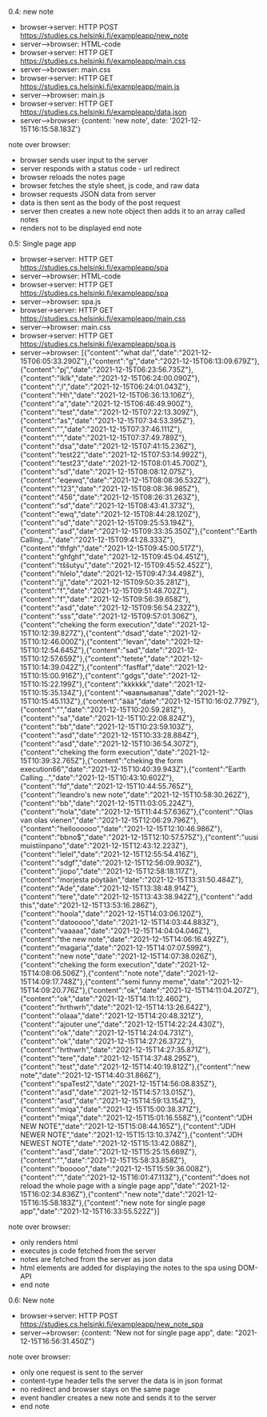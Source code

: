 0.4: new note

<!-- // depicting the situation where the user creates a new note on page https://studies.cs.helsinki.fi/exampleapp/notes by writing something into the text field and clicking the submit button. -->

- browser->server: HTTP POST https://studies.cs.helsinki.fi/exampleapp/new_note
- server-->browser: HTML-code
- browser->server: HTTP GET https://studies.cs.helsinki.fi/exampleapp/main.css
- server-->browser: main.css
- browser->server: HTTP GET https://studies.cs.helsinki.fi/exampleapp/main.js
- server-->browser: main.js
- browser->server: HTTP GET https://studies.cs.helsinki.fi/exampleapp/data.json
- server-->browser: {content: 'new note', date: '2021-12-15T16:15:58.183Z'}

note over browser:
- browser sends user input to the server
- server responds with a status code - url redirect
- browser reloads the notes page
- browser fetches the style sheet, js code, and raw data
- browser requests JSON data from server
- data is then sent as the body of the post request
- server then creates a new note object then adds it to an array called notes
- renders not to be displayed
end note

0.5: Single page app

<!-- Create a diagram depicting the situation where the user goes to the single page app version of the notes app at https://studies.cs.helsinki.fi/exampleapp/spa. -->

- browser->server: HTTP GET https://studies.cs.helsinki.fi/exampleapp/spa
- server-->browser: HTML-code
- browser->server: HTTP GET https://studies.cs.helsinki.fi/exampleapp/spa
- server-->browser: spa.js
- browser->server: HTTP GET https://studies.cs.helsinki.fi/exampleapp/main.css
- server-->browser: main.css
- browser->server: HTTP GET https://studies.cs.helsinki.fi/exampleapp/spa.js
- server-->browser: [{"content":"what da!","date":"2021-12-15T06:05:33.290Z"},{"content":"g","date":"2021-12-15T06:13:09.679Z"},{"content":"pj","date":"2021-12-15T06:23:56.735Z"},{"content":"lklk","date":"2021-12-15T06:24:00.090Z"},{"content":",l","date":"2021-12-15T06:24:01.043Z"},{"content":"Hh","date":"2021-12-15T06:36:13.106Z"},{"content":"a","date":"2021-12-15T06:46:49.900Z"},{"content":"test","date":"2021-12-15T07:22:13.309Z"},{"content":"as","date":"2021-12-15T07:34:53.395Z"},{"content":"","date":"2021-12-15T07:37:46.111Z"},{"content":"","date":"2021-12-15T07:37:49.789Z"},{"content":"dsa","date":"2021-12-15T07:41:15.236Z"},{"content":"test22","date":"2021-12-15T07:53:14.992Z"},{"content":"test23","date":"2021-12-15T08:01:45.700Z"},{"content":"sd","date":"2021-12-15T08:08:12.075Z"},{"content":"eqewq","date":"2021-12-15T08:08:36.532Z"},{"content":"123","date":"2021-12-15T08:08:36.985Z"},{"content":"456","date":"2021-12-15T08:26:31.263Z"},{"content":"sd","date":"2021-12-15T08:43:41.373Z"},{"content":"ewq","date":"2021-12-15T08:44:28.120Z"},{"content":"sd","date":"2021-12-15T09:25:53.194Z"},{"content":"asd","date":"2021-12-15T09:33:35.350Z"},{"content":"Earth Calling...","date":"2021-12-15T09:41:28.333Z"},{"content":"thfgh","date":"2021-12-15T09:45:00.517Z"},{"content":"ghfghf","date":"2021-12-15T09:45:04.451Z"},{"content":"tššutyu","date":"2021-12-15T09:45:52.452Z"},{"content":"hlelo","date":"2021-12-15T09:47:34.498Z"},{"content":"jj","date":"2021-12-15T09:50:35.281Z"},{"content":"f","date":"2021-12-15T09:51:48.702Z"},{"content":"f","date":"2021-12-15T09:56:39.658Z"},{"content":"asd","date":"2021-12-15T09:56:54.232Z"},{"content":"sss","date":"2021-12-15T09:57:01.306Z"},{"content":"cheking the form execution","date":"2021-12-15T10:12:39.827Z"},{"content":"dsad","date":"2021-12-15T10:12:46.000Z"},{"content":"levan","date":"2021-12-15T10:12:54.645Z"},{"content":"sad","date":"2021-12-15T10:12:57.659Z"},{"content":"tetete","date":"2021-12-15T10:14:39.042Z"},{"content":"fasffaf","date":"2021-12-15T10:15:00.916Z"},{"content":"gdgs","date":"2021-12-15T10:15:22.199Z"},{"content":"kkkkkk","date":"2021-12-15T10:15:35.134Z"},{"content":"чвавпывапав","date":"2021-12-15T10:15:45.113Z"},{"content":"äää","date":"2021-12-15T10:16:02.779Z"},{"content":"","date":"2021-12-15T10:20:59.281Z"},{"content":"sa","date":"2021-12-15T10:22:08.824Z"},{"content":"bb","date":"2021-12-15T10:23:59.103Z"},{"content":"asd","date":"2021-12-15T10:33:28.884Z"},{"content":"asd","date":"2021-12-15T10:36:54.307Z"},{"content":"cheking the form execution","date":"2021-12-15T10:39:32.765Z"},{"content":"cheking the form execution66","date":"2021-12-15T10:40:39.943Z"},{"content":"Earth Calling...","date":"2021-12-15T10:43:10.602Z"},{"content":"fd","date":"2021-12-15T10:44:55.765Z"},{"content":"leandro's new note","date":"2021-12-15T10:58:30.262Z"},{"content":"bb","date":"2021-12-15T11:03:05.224Z"},{"content":"hola","date":"2021-12-15T11:44:57.636Z"},{"content":"Olas van olas vienen","date":"2021-12-15T12:06:29.796Z"},{"content":"helloooooo","date":"2021-12-15T12:10:46.986Z"},{"content":"bbno$","date":"2021-12-15T12:10:57.575Z"},{"content":"uusi muistiinpano","date":"2021-12-15T12:43:12.223Z"},{"content":"lelel","date":"2021-12-15T12:55:54.416Z"},{"content":"sdgf","date":"2021-12-15T12:56:09.903Z"},{"content":"jiopo","date":"2021-12-15T12:58:18.117Z"},{"content":"morjesta pöytään","date":"2021-12-15T13:31:50.484Z"},{"content":"Ade","date":"2021-12-15T13:38:48.914Z"},{"content":"tere","date":"2021-12-15T13:43:38.942Z"},{"content":"add this","date":"2021-12-15T13:53:16.286Z"},{"content":"hoola","date":"2021-12-15T14:03:06.120Z"},{"content":"datooooo","date":"2021-12-15T14:03:44.883Z"},{"content":"vaaaaa","date":"2021-12-15T14:04:04.046Z"},{"content":"the new note","date":"2021-12-15T14:06:16.492Z"},{"content":"magaria","date":"2021-12-15T14:07:07.599Z"},{"content":"new note","date":"2021-12-15T14:07:38.026Z"},{"content":"cheking the form execution","date":"2021-12-15T14:08:06.506Z"},{"content":"note note","date":"2021-12-15T14:09:17.748Z"},{"content":"semi funny meme","date":"2021-12-15T14:09:20.776Z"},{"content":"ok","date":"2021-12-15T14:11:04.207Z"},{"content":"ok","date":"2021-12-15T14:11:12.460Z"},{"content":"hrthwrh","date":"2021-12-15T14:13:26.642Z"},{"content":"olaaa","date":"2021-12-15T14:20:48.321Z"},{"content":"ajouter une","date":"2021-12-15T14:22:24.430Z"},{"content":"ok","date":"2021-12-15T14:24:04.731Z"},{"content":"ok","date":"2021-12-15T14:27:26.372Z"},{"content":"hrthwrh","date":"2021-12-15T14:27:35.871Z"},{"content":"tere","date":"2021-12-15T14:37:48.295Z"},{"content":"test","date":"2021-12-15T14:40:19.812Z"},{"content":"new note","date":"2021-12-15T14:40:31.866Z"},{"content":"spaTest2","date":"2021-12-15T14:56:08.835Z"},{"content":"asd","date":"2021-12-15T14:57:13.015Z"},{"content":"asd","date":"2021-12-15T14:59:13.154Z"},{"content":"miqa","date":"2021-12-15T15:00:38.371Z"},{"content":"miqa","date":"2021-12-15T15:01:16.558Z"},{"content":"JDH NEW NOTE","date":"2021-12-15T15:08:44.165Z"},{"content":"JDH NEWER NOTE","date":"2021-12-15T15:13:10.374Z"},{"content":"JDH NEWEST NOTE","date":"2021-12-15T15:13:42.088Z"},{"content":"asd","date":"2021-12-15T15:25:15.669Z"},{"content":"","date":"2021-12-15T15:58:33.858Z"},{"content":"booooo","date":"2021-12-15T15:59:36.008Z"},{"content":"","date":"2021-12-15T16:01:47.113Z"},{"content":"does not reload the whole page with a single page app","date":"2021-12-15T16:02:34.836Z"},{"content":"new note","date":"2021-12-15T16:15:58.183Z"},{"content":"new note for single page app","date":"2021-12-15T16:33:55.522Z"}]

note over browser:
- only renders html
- executes js code fetched from the server
- notes are fetched from the server as json data
- html elements are added for displaying the notes to the spa using DOM-API
- end note

0.6: New note

<!-- Create a diagram depicting the situation where the user creates a new note using the single page version of the app. -->

- browser->server: HTTP POST https://studies.cs.helsinki.fi/exampleapp/new_note_spa
- server-->browser: {content: "New not for single page app", date: "2021-12-15T16:56:31.450Z"}

note over browser:
- only one request is sent to the server
- content-type header tells the server the data is in json format
- no redirect and browser stays on the same page
- event handler creates a new note and sends it to the server
- end note
